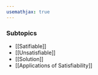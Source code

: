 ```yaml
---
usemathjax: true
---
```


### Subtopics
- [[Satifiable]]
- [[Unsatisfiable]]
- [[Solution]]
- [[Applications of Satisfiability]]

